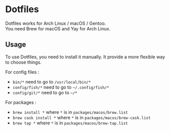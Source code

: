 # Dotfiles

Dotfiles works for Arch Linux / macOS / Gentoo.  
You need Brew for macOS and Yay for Arch Linux.

## Usage

To use Dotfiles, you need to install it manually. It provide a more flexible way to choose things.

For config files :

- ```bin/*``` need to go to ```/usr/local/bin/*```
- ```config/fish/*``` need to go to ```~/.config/fish/*```
- ```config/git/*``` need to go to ```~/*```

For packages :

- ```brew install *``` where ```*``` is in ```packages/macos/brew.list```
- ```brew cask install *``` where ```*``` is in ```packages/macos/brew-cask.list```
- ```brew tap *``` where ```*``` is in ```packages/macos/brew-tap.list```
